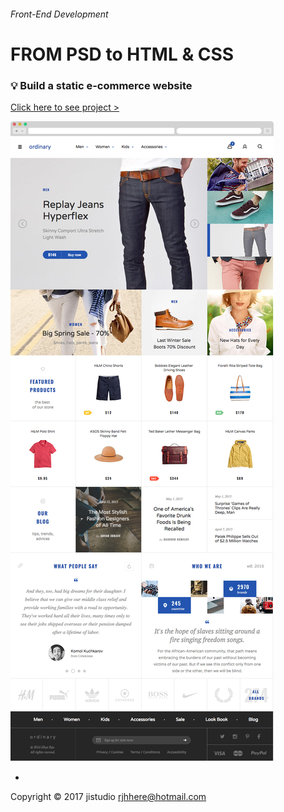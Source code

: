 
###### Front-End Development

# FROM PSD to HTML & CSS

### :bulb: Build a static e-commerce website

[Click here to see project >](https://jistudio.github.io/My_CSS_STUDY/08_fixed_aware/index.html)

[<img src="/ASSETS/ordinary.jpg" alt="vertical align">](https://jistudio.github.io/My_CSS_STUDY/08_fixed_aware/index.html)

-


Copyright © 2017 jistudio <rjhhere@hotmail.com> 
